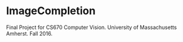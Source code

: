 # ImageCompletion
Final Project for CS670 Computer Vision. University of Massachusetts Amherst. Fall 2016.
